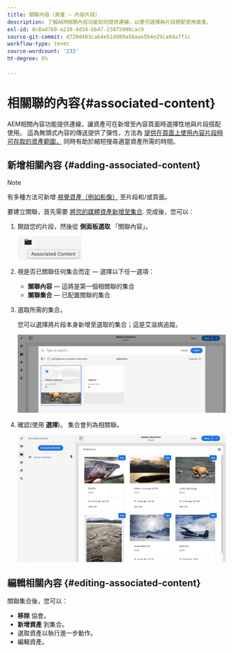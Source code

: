 ```yaml
---
title: 關聯內容（資產 — 內容片段）
description: 了解AEM相關內容功能如何提供連線，以便可選擇與片段搭配使用資產。
exl-id: 8c8ad768-a210-4d34-bb47-2347599bcac9
source-git-commit: d720d403cab4e51dd89a58aae5b4e29ca9da7f1c
workflow-type: tm+mt
source-wordcount: '233'
ht-degree: 6%

---
```


# 相關聯的內容{#associated-content}

AEM相關內容功能提供連線，讓資產可在新增至內容頁面時選擇性地與片段搭配使用。 這為無頭式內容的傳送提供了彈性，方法為 [提供在頁面上使用內容片段時可存取的資產範圍，](/help/sites-cloud/authoring/fundamentals/content-fragments.md#using-associated-content) 同時有助於縮短搜尋適當資產所需的時間。

## 新增相關內容 {#adding-associated-content}

>[!NOTE]
>
>有多種方法可新增 [視覺資產（例如影像）](/help/assets/content-fragments/content-fragments.md#fragments-with-visual-assets) 至片段和/或頁面。

要建立關聯，首先需要 [將您的媒體資產新增至集合](/help/assets/manage-collections.md). 完成後，您可以：

1. 開啟您的片段，然後從 **側面板選取** 「關聯內容」。

   ![相關聯的內容](assets/cfm-assoc-content-01.png)

1. 視是否已關聯任何集合而定 — 選擇以下任一選項：

   * **關聯內容**  — 這將是第一個相關聯的集合
   * **關聯集合**  — 已配置關聯的集合

1. 選取所需的集合。

   您可以選擇將片段本身新增至選取的集合；這是艾滋病追蹤。

   ![選擇集合](assets/cfm-assoc-content-02.png)

1. 確認(使用 **選擇**)。 集合會列為相關聯。

   ![cfm-6420-05](assets/cfm-assoc-content-03.png)

## 編輯相關內容 {#editing-associated-content}

關聯集合後，您可以：

* **移除** 協會。
* **新增資產** 到集合。
* 選取資產以執行進一步動作。
* 編輯資產。
